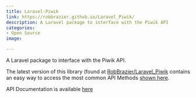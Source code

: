 ```yaml
---
title: Laravel-Piwik
link: https://robbrazier.github.io/Laravel_Piwik/
description: A Laravel package to interface with the Piwik API
categories:
- Open Source
image: 

---
```

A Laravel package to interface with the Piwik API.

The latest version of this library (found at [RobBrazier/Laravel_Piwik](https://github.com/RobBrazier/Laravel_Piwik) contains an easy way to access the most common API Methods [shown here](https://demo.piwik.org/index.php?module=API&action=listAllAPI&idSite=3&period=week&date=today).

API Documentation is available [here](http://laravel-piwik.robbrazier.com/API_Docs.html)